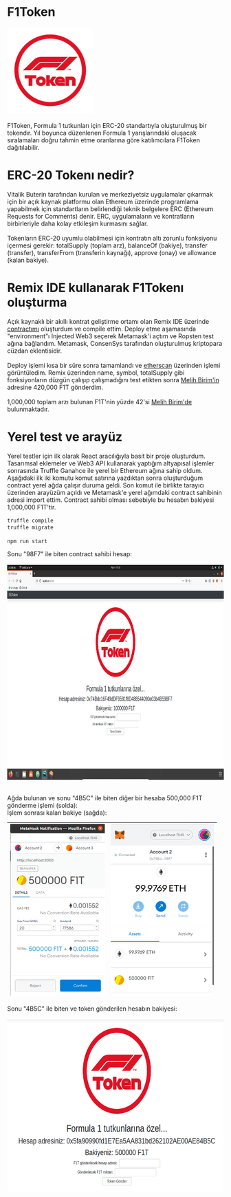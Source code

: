 # F1Token 

<img src="src/logo.png" height="200"> <br><br>
F1Token, Formula 1 tutkunları için ERC-20 standartıyla oluşturulmuş bir tokendır. Yıl boyunca düzenlenen Formula 1 yarışlarındaki oluşacak sıralamaları doğru tahmin etme oranlarına göre katılımcılara F1Token dağıtılabilir.

# ERC-20 Tokenı nedir?
Vitalik Buterin tarafından kurulan ve merkeziyetsiz uygulamalar çıkarmak için bir açık kaynak platformu olan Ethereum üzerinde programlama yapabilmek için standartların belirlendiği teknik belgelere ERC (Ethereum Requests for Comments) denir. ERC, uygulamaların ve kontratların birbirleriyle daha kolay etkileşim kurmasını sağlar. <br><br>
Tokenların ERC-20 uyumlu olabilmesi için kontratın altı zorunlu fonksiyonu içermesi gerekir: totalSupply (toplam arz), balanceOf (bakiye), transfer (transfer), transferFrom (transferin kaynağı), approve (onay) ve allowance (kalan bakiye).

# Remix IDE kullanarak F1Tokenı oluşturma
Açık kaynaklı bir akıllı kontrat geliştirme ortamı olan Remix IDE üzerinde [contractımı](src/contracts) oluşturdum ve compile ettim. Deploy etme aşamasında "environment"ı Injected Web3 seçerek Metamask'i açtım ve Ropsten test ağına bağlandım. Metamask, ConsenSys tarafından oluşturulmuş kriptopara cüzdan eklentisidir.
<br><br>
Deploy işlemi kısa bir süre sonra tamamlandı ve [etherscan](https://ropsten.etherscan.io/address/0x9b9ad4f1820f8d025d354df9d6f3cdcf301cd3f8) üzerinden işlemi görüntüledim. Remix üzerinden name, symbol, totalSupply gibi fonksiyonların düzgün çalışıp çalışmadığını test etikten sonra [Melih Birim'in](https://ropsten.etherscan.io/address/0xe3a6450f513424115e9f8617fef433f0245b46b6#tokentxns) adresine 420,000 F1T gönderdim.
<br><br>
1,000,000 toplam arzı bulunan F1T'nin yüzde 42'si [Melih Birim'de](https://ropsten.etherscan.io/token/0x9b9ad4f1820f8d025d354df9d6f3cdcf301cd3f8#balances) bulunmaktadır.

# Yerel test ve arayüz
Yerel testler için ilk olarak React aracılığıyla basit bir proje oluşturdum. Tasarımsal eklemeler ve Web3 API kullanarak yaptığım altyapısal işlemler sonrasında Truffle Ganahce ile yerel bir Ethereum ağına sahip oldum. Aşağıdaki ilk iki komutu komut satırına yazdıktan sonra oluşturduğum contract yerel ağda çalışır duruma geldi. Son komut ile birlikte tarayıcı üzerinden arayüzüm açıldı ve Metamask'e yerel ağımdaki contract sahibinin adresi import ettim. Contract sahibi olması sebebiyle bu hesabın bakiyesi 1,000,000 F1T'tir.
```
truffle compile
truffle migrate

npm run start
```
Sonu "98F7" ile biten contract sahibi hesap:
<br><br>
<img src="images/1.png" height="500"><br><br>

Ağda bulunan ve sonu "4B5C" ile biten diğer bir hesaba 500,000 F1T gönderme işlemi (solda):
<br>
İşlem sonrası kalan bakiye (sağda):
<br>

<img src="images/2.png" height="400"> | <img src="images/3.png" height="400"> |
--- | --- |

Sonu "4B5C" ile biten ve token gönderilen hesabın bakiyesi:
<br><br>
<img src="images/4.png" height="400"><br><br>








